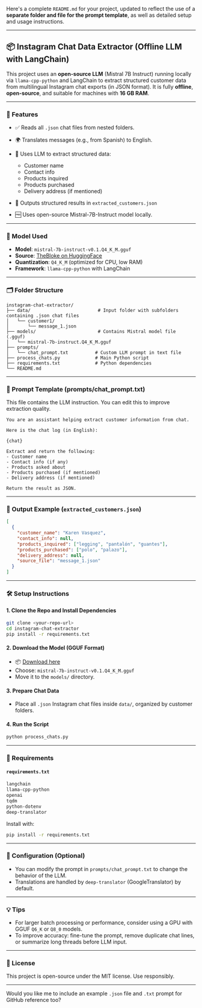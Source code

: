 Here's a complete `README.md` for your project, updated to reflect the use of a **separate folder and file for the prompt template**, as well as detailed setup and usage instructions.

---

## 📦 Instagram Chat Data Extractor (Offline LLM with LangChain)

This project uses an **open-source LLM** (Mistral 7B Instruct) running locally via `llama-cpp-python` and LangChain to extract structured customer data from multilingual Instagram chat exports (in JSON format).
It is fully **offline**, **open-source**, and suitable for machines with **16 GB RAM**.

---

### 📌 Features

* ✅ Reads all `.json` chat files from nested folders.
* 🌍 Translates messages (e.g., from Spanish) to English.
* 🧠 Uses LLM to extract structured data:

  * Customer name
  * Contact info
  * Products inquired
  * Products purchased
  * Delivery address (if mentioned)
* 🧾 Outputs structured results in `extracted_customers.json`
* 🆓 Uses open-source Mistral-7B-Instruct model locally.

---

### 🧠 Model Used

* **Model**: `mistral-7b-instruct-v0.1.Q4_K_M.gguf`
* **Source**: [TheBloke on HuggingFace](https://huggingface.co/TheBloke/Mistral-7B-Instruct-v0.1-GGUF)
* **Quantization**: `Q4_K_M` (optimized for CPU, low RAM)
* **Framework**: `llama-cpp-python` with LangChain

---

### 🗂️ Folder Structure

```
instagram-chat-extractor/
├── data/                         # Input folder with subfolders containing .json chat files
│   └── customer1/
│       └── message_1.json
├── models/                       # Contains Mistral model file (.gguf)
│   └── mistral-7b-instruct.Q4_K_M.gguf
├── prompts/
│   └── chat_prompt.txt          # Custom LLM prompt in text file
├── process_chats.py             # Main Python script
├── requirements.txt             # Python dependencies
└── README.md
```

---

### 💬 Prompt Template (prompts/chat\_prompt.txt)

This file contains the LLM instruction. You can edit this to improve extraction quality.

```text
You are an assistant helping extract customer information from chat.

Here is the chat log (in English):

{chat}

Extract and return the following:
- Customer name
- Contact info (if any)
- Products asked about
- Products purchased (if mentioned)
- Delivery address (if mentioned)

Return the result as JSON.
```

---

### 🧪 Output Example (`extracted_customers.json`)

```json
[
  {
    "customer_name": "Karen Vasquez",
    "contact_info": null,
    "products_inquired": ["legging", "pantalón", "guantes"],
    "products_purchased": ["polo", "palazo"],
    "delivery_address": null,
    "source_file": "message_1.json"
  }
]
```

---

### 🛠️ Setup Instructions

#### 1. Clone the Repo and Install Dependencies

```bash
git clone <your-repo-url>
cd instagram-chat-extractor
pip install -r requirements.txt
```

#### 2. Download the Model (GGUF Format)

* 📦 [Download here](https://huggingface.co/TheBloke/Mistral-7B-Instruct-v0.1-GGUF)
* Choose: `mistral-7b-instruct-v0.1.Q4_K_M.gguf`
* Move it to the `models/` directory.

#### 3. Prepare Chat Data

* Place all `.json` Instagram chat files inside `data/`, organized by customer folders.

#### 4. Run the Script

```bash
python process_chats.py
```

---

### 📄 Requirements

#### `requirements.txt`

```txt
langchain
llama-cpp-python
openai
tqdm
python-dotenv
deep-translator
```

Install with:

```bash
pip install -r requirements.txt
```

---

### 🔧 Configuration (Optional)

* You can modify the prompt in `prompts/chat_prompt.txt` to change the behavior of the LLM.
* Translations are handled by `deep-translator` (GoogleTranslator) by default.

---

### 💡 Tips

* For larger batch processing or performance, consider using a GPU with GGUF `Q6_K` or `Q8_0` models.
* To improve accuracy: fine-tune the prompt, remove duplicate chat lines, or summarize long threads before LLM input.

---

### 📃 License

This project is open-source under the MIT license. Use responsibly.

---

Would you like me to include an example `.json` file and `.txt` prompt for GitHub reference too?
